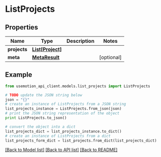 # ListProjects


## Properties

Name | Type | Description | Notes
------------ | ------------- | ------------- | -------------
**projects** | [**List[Project]**](Project.md) |  | 
**meta** | [**MetaResult**](MetaResult.md) |  | [optional] 

## Example

```python
from usemotion_api_client.models.list_projects import ListProjects

# TODO update the JSON string below
json = "{}"
# create an instance of ListProjects from a JSON string
list_projects_instance = ListProjects.from_json(json)
# print the JSON string representation of the object
print ListProjects.to_json()

# convert the object into a dict
list_projects_dict = list_projects_instance.to_dict()
# create an instance of ListProjects from a dict
list_projects_form_dict = list_projects.from_dict(list_projects_dict)
```
[[Back to Model list]](../README.md#documentation-for-models) [[Back to API list]](../README.md#documentation-for-api-endpoints) [[Back to README]](../README.md)


